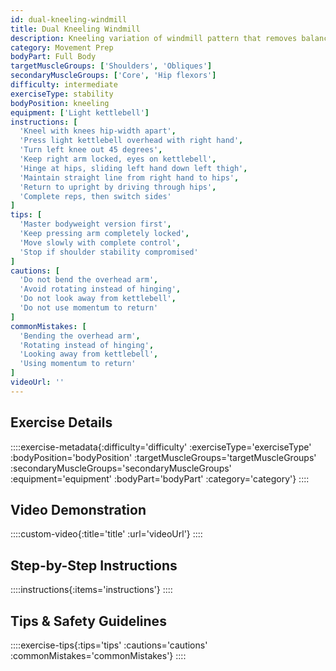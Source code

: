 ```yaml
---
id: dual-kneeling-windmill
title: Dual Kneeling Windmill
description: Kneeling variation of windmill pattern that removes balance demands while teaching proper hip hinge and shoulder stability mechanics for more advanced variations.
category: Movement Prep
bodyPart: Full Body
targetMuscleGroups: ['Shoulders', 'Obliques']
secondaryMuscleGroups: ['Core', 'Hip flexors']
difficulty: intermediate
exerciseType: stability
bodyPosition: kneeling
equipment: ['Light kettlebell']
instructions: [
  'Kneel with knees hip-width apart',
  'Press light kettlebell overhead with right hand',
  'Turn left knee out 45 degrees',
  'Keep right arm locked, eyes on kettlebell',
  'Hinge at hips, sliding left hand down left thigh',
  'Maintain straight line from right hand to hips',
  'Return to upright by driving through hips',
  'Complete reps, then switch sides'
]
tips: [
  'Master bodyweight version first',
  'Keep pressing arm completely locked',
  'Move slowly with complete control',
  'Stop if shoulder stability compromised'
]
cautions: [
  'Do not bend the overhead arm',
  'Avoid rotating instead of hinging',
  'Do not look away from kettlebell',
  'Do not use momentum to return'
]
commonMistakes: [
  'Bending the overhead arm',
  'Rotating instead of hinging',
  'Looking away from kettlebell',
  'Using momentum to return'
]
videoUrl: ''
---
```


## Exercise Details

::::exercise-metadata{:difficulty='difficulty' :exerciseType='exerciseType' :bodyPosition='bodyPosition' :targetMuscleGroups='targetMuscleGroups' :secondaryMuscleGroups='secondaryMuscleGroups' :equipment='equipment' :bodyPart='bodyPart' :category='category'}
::::

## Video Demonstration

::::custom-video{:title='title' :url='videoUrl'}
::::

## Step-by-Step Instructions

::::instructions{:items='instructions'}
::::

## Tips & Safety Guidelines

::::exercise-tips{:tips='tips' :cautions='cautions' :commonMistakes='commonMistakes'}
::::
